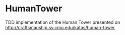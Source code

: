 HumanTower
==========

TDD implementation of the Human Tower presented on
http://craftsmanship.sv.cmu.edu/katas/human-tower
